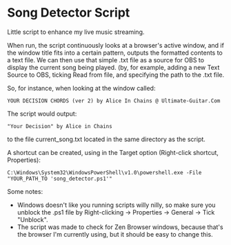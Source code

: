 # Song Detector Script

Little script to enhance my live music streaming.

When run, the script continuously looks at a browser's active window, and if the window title fits into a certain pattern, outputs the formatted contents to a text file.
We can then use that simple .txt file as a source for OBS to display the current song being played. 
(by, for example, adding a new Text Source to OBS, ticking Read from file, and specifying the path to the .txt file.

So, for instance, when looking at the window called:

`YOUR DECISION CHORDS (ver 2) by Alice In Chains @ Ultimate-Guitar.Com`

The script would output:

`"Your Decision" by Alice in Chains`

to the file current_song.txt located in the same directory as the script.

A shortcut can be created, using in the Target option (Right-click shortcut, Properties):

`C:\Windows\System32\WindowsPowerShell\v1.0\powershell.exe -File "YOUR_PATH_TO 'song_detector.ps1'"`


Some notes:
- Windows doesn't like you running scripts willy nilly, so make sure you unblock the .ps1 file by Right-clicking -> Properties -> General -> Tick "Unblock".
- The script was made to check for Zen Browser windows, because that's the browser I'm currently using, but it should be easy to change this.
